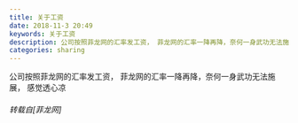 ```yaml
---
title: 关于工资
date: 2018-11-3 20:49
keywords: 关于工资
description: 公司按照菲龙网的汇率发工资， 菲龙网的汇率一降再降，奈何一身武功无法施展， 感觉透心凉
categories: sharing
---
```

<td class="t_f" id="postmessage_2213128">

公司按照菲龙网的汇率发工资， 菲龙网的汇率一降再降，奈何一身武功无法施展， 感觉透心凉</td>
###### 转载自[菲龙网]